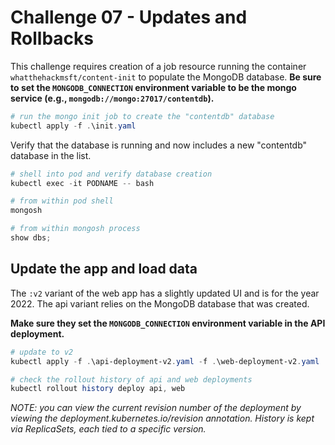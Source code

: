 # Challenge 07 - Updates and Rollbacks

This challenge requires creation of a job resource running the container `whatthehackmsft/content-init` to populate the MongoDB database. **Be sure to set the `MONGODB_CONNECTION` environment variable to be the mongo service (e.g., `mongodb://mongo:27017/contentdb`).**

```powershell
# run the mongo init job to create the "contentdb" database
kubectl apply -f .\init.yaml
```

Verify that the database is running and now includes a new "contentdb" database in the list.

```powershell
# shell into pod and verify database creation
kubectl exec -it PODNAME -- bash

# from within pod shell
mongosh

# from within mongosh process
show dbs;
```

## Update the app and load data 

The `:v2` variant of the web app has a slightly updated UI and is for the year 2022. The api variant relies on the MongoDB database that was created. 

**Make sure they set the `MONGODB_CONNECTION` environment variable in the API deployment.**

```powershell
# update to v2
kubectl apply -f .\api-deployment-v2.yaml -f .\web-deployment-v2.yaml

# check the rollout history of api and web deployments
kubectl rollout history deploy api, web
```
*NOTE: you can view the current revision number of the deployment by viewing the deployment.kubernetes.io/revision annotation. History is kept via ReplicaSets, each tied to a specific version.*